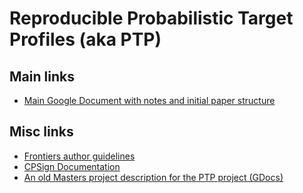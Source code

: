 
# Reproducible Probabilistic Target Profiles (aka PTP)

## Main links

- [Main Google Document with notes and initial paper structure](https://docs.google.com/document/d/1t2Wde01J45zfmpMeM363AyhTxwZXLQJ5ABGI5ZnLwtI/edit#heading=h.mrcqx5b1lwut)

## Misc links

- [Frontiers author guidelines](https://www.frontiersin.org/about/author-guidelines#Sections)
- [CPSign Documentation](http://cpsign-docs.genettasoft.com/)
- [An old Masters project description for the PTP project (GDocs)](https://docs.google.com/document/d/1pwisHGEUrjrmaRFQG4ZNWPWGhpt5ZCYHHJGyCSjQEw8/edit)
